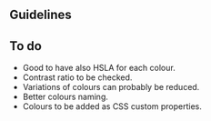 ## Guidelines ##

## To do ##
- Good to have also HSLA for each colour.
- Contrast ratio to be checked.
- Variations of colours can probably be reduced.
- Better colours naming.
- Colours to be added as CSS custom properties.